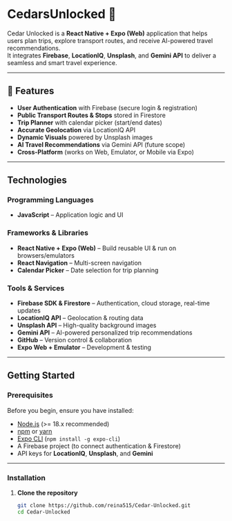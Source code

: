 
# CedarsUnlocked 🌲

Cedar Unlocked is a **React Native + Expo (Web)** application that helps users plan trips, explore transport routes, and receive AI-powered travel recommendations.  
It integrates **Firebase**, **LocationIQ**, **Unsplash**, and **Gemini API** to deliver a seamless and smart travel experience.

---

## 📌 Features
-  **User Authentication** with Firebase (secure login & registration)  
-  **Public Transport Routes & Stops** stored in Firestore  
-  **Trip Planner** with calendar picker (start/end dates)  
-  **Accurate Geolocation** via LocationIQ API  
-  **Dynamic Visuals** powered by Unsplash images  
-  **AI Travel Recommendations** via Gemini API (future scope)  
-  **Cross-Platform** (works on Web, Emulator, or Mobile via Expo)  

---

##  Technologies

### Programming Languages
- **JavaScript** – Application logic and UI  

###  Frameworks & Libraries
- **React Native + Expo (Web)** – Build reusable UI & run on browsers/emulators  
- **React Navigation** – Multi-screen navigation  
- **Calendar Picker** – Date selection for trip planning  

###  Tools & Services
- **Firebase SDK & Firestore** – Authentication, cloud storage, real-time updates  
- **LocationIQ API** – Geolocation & routing data  
- **Unsplash API** – High-quality background images  
- **Gemini API** – AI-powered personalized trip recommendations  
- **GitHub** – Version control & collaboration  
- **Expo Web + Emulator** – Development & testing  

---

##  Getting Started  

###  Prerequisites
Before you begin, ensure you have installed:  
- [Node.js](https://nodejs.org/) (>= 18.x recommended)  
- [npm](https://www.npmjs.com/) or [yarn](https://yarnpkg.com/)  
- [Expo CLI](https://docs.expo.dev/get-started/installation/) (`npm install -g expo-cli`)  
- A Firebase project (to connect authentication & Firestore)  
- API keys for **LocationIQ**, **Unsplash**, and **Gemini**  

---

###  Installation  

1. **Clone the repository**  
   ```bash
   git clone https://github.com/reina515/Cedar-Unlocked.git
   cd Cedar-Unlocked


